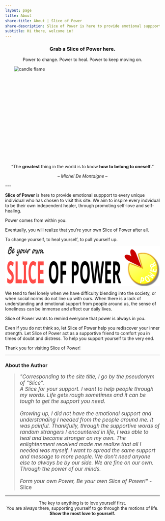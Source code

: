 ```yaml
---
layout: page
title: About
share-title: About | Slice of Power
share-description: Slice of Power is here to provide emotional suppport to every unique individual who has chosen to visit this site. We aim to inspire every indvidual to be their own independent healer, through promoting self-love and self-healing.
subtitle: Hi there, welcome in!
---
```


<h3 style="text-align:center;"><b>Grab a Slice of Power here.</b></h3>
<p style="text-align:center;">Power to change. Power to heal. Power to keep moving on.</p>

<img src="https://images.pexels.com/photos/278823/pexels-photo-278823.jpeg?auto=compress&cs=tinysrgb&w=1260&h=750&dpr=2" alt="candle flame" style="width:447px; height:303px; display: block; margin: 0 auto;">

<p style="text-align:center;">“The <b>greatest</b> thing in the world is to know <b>how to belong to oneself.</b>”</p>
<p style="text-align:center;font-size:14px;"><i>– Michel De Montaigne –</i></p>
---

**Slice of Power** is here to provide emotional suppport to every unique individual who has chosen to visit this site. We aim to inspire every indvidual to be their own independent healer, through promoting self-love and self-healing.

Power comes from within you.

Eventually, you will realize that you're your own Slice of Power after all.

To change yourself, to heal yourself, to pull yourself up.

<img src="/assets/img/sliceofpower-banner3.png" alt="Slice of Power Logo" style="display: block; margin: 0 auto;">

We tend to feel lonely when we have difficulty blending into the society, or when social norms do not line up with ours. When there is a lack of understanding and emotional support from people around us, the sense of loneliness can be immense and affect our daily lives.

Slice of Power wants to remind everyone that power is always in you.

Even if you do not think so, let Slice of Power help you rediscover your inner strength. Let Slice of Power act as a supportive friend to comfort you in times of doubt and distress. To help you support yourself to the very end.

Thank you for visiting Slice of Power!

---

### About the Author

<blockquote style="color:#484848; font-size:17px;"><i>"Corresponding to the site title, I go by the pseudonym of "Slice".</i><br/>
<i>A Slice for your support. I want to help people through my words. Life gets rough sometimes and it can be tough to get the support you need.</i>
<br/><br/>
<i>Growing up, I did not have the emotional support and understanding I needed from the people around me. It was painful. Thankfully, through the supportive words of random strangers I encountered in life, I was able to heal and become stronger on my own. The enlightenment received made me realize that all I needed was myself. I want to spread the same support and message to more people. We don't need anyone else to always be by our side. We are fine on our own. Through the power of our minds.</i>
<br/><br/>
<i>Form your own Power, Be your own Slice of Power!"</i>  - Slice
</blockquote>

---
<div style="text-align:center;">The key to anything is to love yourself first.
<br/>
You are always there, supporting yourself to go through the motions of life. 
<br/>
<b>Show the most love to yourself.</b></div>
